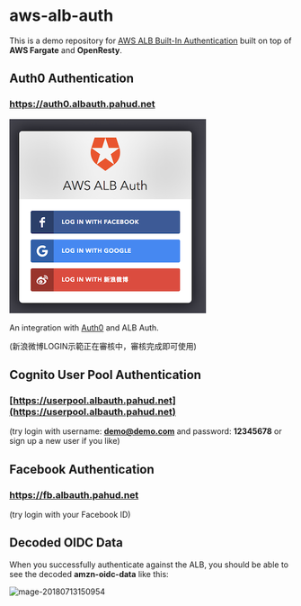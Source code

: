 # aws-alb-auth

This is a demo repository for [AWS ALB Built-In Authentication](https://aws.amazon.com/tw/blogs/aws/built-in-authentication-in-alb/) built on top of **AWS Fargate** and **OpenResty**.



## Auth0 Authentication

### https://auth0.albauth.pahud.net

![mage-20180713150954](./images/aws-alb-auth-auth0-weibo.png)



An integration with [Auth0](https://auth0.com/) and ALB Auth.

(新浪微博LOGIN示範正在審核中，審核完成即可使用)

## Cognito User Pool Authentication

### [https://userpool.albauth.pahud.net](https://userpool.albauth.pahud.net)

(try login with username: **demo@demo.com** and password: **12345678** or sign up a new user if you like)

## Facebook Authentication

### https://fb.albauth.pahud.net

(try login with your Facebook ID)

## Decoded OIDC Data

When you successfully authenticate against the ALB, you should be able to see the decoded **amzn-oidc-data** like this:

![mage-20180713150954](./images/image-201807131509546.png)
